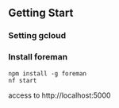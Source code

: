 ## Getting Start

### Setting gcloud 

### Install foreman

```
npm install -g foreman
nf start
```

access to
http://localhost:5000

